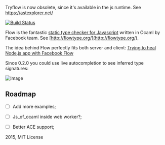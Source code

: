 Tryflow is now obsolete, since it's available in the js runtime. See https://astexplorer.net/


[![Build Status](https://travis-ci.org/ptmt/tryflow.svg)](https://travis-ci.org/ptmt/tryflow)

Flow is the fantastic [static type checker for Javascript](http://flowtype.org/) written in Ocaml by Facebook team. See [http://flowtype.org/](http://flowtype.org/). 

The idea behind Flow perfectly fits both server and client: [Trying to heal Node.js app with Facebook Flow](http://potomushto.com/2015/01/26/facebook-flow-on-server-and-client.html)

Since 0.2.0 you could use live autocompletion to see inferred type signatures:

![image](https://cloud.githubusercontent.com/assets/1004115/6182078/f999fd26-b35e-11e4-8a1a-e5e2376df316.png)

## Roadmap

- [ ] Add more examples;
- [ ] Js_of_ocaml inside web worker?;
- [ ] Better ACE support;


2015, MIT License
